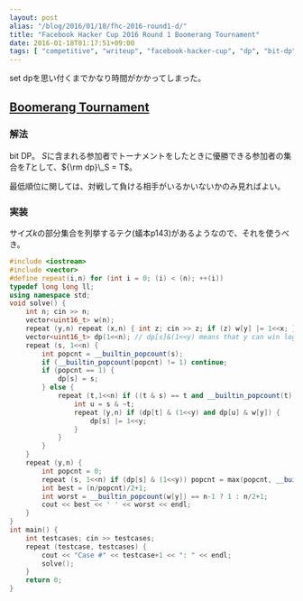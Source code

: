 ```yaml
---
layout: post
alias: "/blog/2016/01/18/fhc-2016-round1-d/"
title: "Facebook Hacker Cup 2016 Round 1 Boomerang Tournament"
date: 2016-01-18T01:17:51+09:00
tags: [ "competitive", "writeup", "facebook-hacker-cup", "dp", "bit-dp" ]
---
```


set dpを思い付くまでかなり時間がかかってしまった。

## [Boomerang Tournament](https://www.facebook.com/hackercup/problem/1424196571244550/)

### 解法

bit DP。
$S$に含まれる参加者でトーナメントをしたときに優勝できる参加者の集合を$T$として、${\rm dp}\_S = T$。

最低順位に関しては、対戦して負ける相手がいるかいないかのみ見ればよい。

### 実装

サイズ$k$の部分集合を列挙するテク(蟻本p143)があるようなので、それを使うべき。

``` c++
#include <iostream>
#include <vector>
#define repeat(i,n) for (int i = 0; (i) < (n); ++(i))
typedef long long ll;
using namespace std;
void solve() {
    int n; cin >> n;
    vector<uint16_t> w(n);
    repeat (y,n) repeat (x,n) { int z; cin >> z; if (z) w[y] |= 1<<x; }
    vector<uint16_t> dp(1<<n); // dp[s]&(1<<y) means that y can win log|s| times when s are used
    repeat (s, 1<<n) {
        int popcnt = __builtin_popcount(s);
        if (__builtin_popcount(popcnt) != 1) continue;
        if (popcnt == 1) {
            dp[s] = s;
        } else {
            repeat (t,1<<n) if ((t & s) == t and __builtin_popcount(t) == (popcnt >> 1)) {
                int u = s & ~t;
                repeat (y,n) if (dp[t] & (1<<y) and dp[u] & w[y]) {
                    dp[s] |= 1<<y;
                }
            }
        }
    }
    repeat (y,n) {
        int popcnt = 0;
        repeat (s, 1<<n) if (dp[s] & (1<<y)) popcnt = max(popcnt, __builtin_popcount(s));
        int best = (n/popcnt)/2+1;
        int worst = __builtin_popcount(w[y]) == n-1 ? 1 : n/2+1;
        cout << best << ' ' << worst << endl;
    }
}
int main() {
    int testcases; cin >> testcases;
    repeat (testcase, testcases) {
        cout << "Case #" << testcase+1 << ": " << endl;
        solve();
    }
    return 0;
}
```
